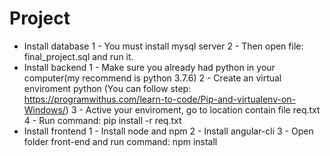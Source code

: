 # Project
- Install database 
1 - You must install mysql server 
2 - Then open file: final_project.sql and run it.
- Install backend 
1 - Make sure you already had python in your computer(my recommend is python 3.7.6)
2 - Create an virtual enviroment python (You can follow step: https://programwithus.com/learn-to-code/Pip-and-virtualenv-on-Windows/)
3 - Active your enviroment, go to location contain file req.txt
4 - Run command: pip install -r req.txt 
- Install frontend 
1 - Install node and npm
2 - Install angular-cli
3 - Open folder front-end and run command: npm install